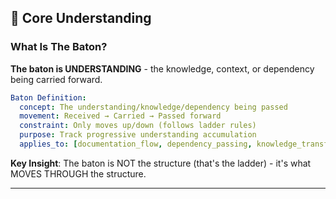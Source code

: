 ## 🧠 Core Understanding

### What Is The Baton?

**The baton is UNDERSTANDING** - the knowledge, context, or dependency being carried forward.

```yaml
Baton Definition:
  concept: The understanding/knowledge/dependency being passed
  movement: Received → Carried → Passed forward
  constraint: Only moves up/down (follows ladder rules)
  purpose: Track progressive understanding accumulation
  applies_to: [documentation_flow, dependency_passing, knowledge_transfer, context_maintenance]
```

**Key Insight**: The baton is NOT the structure (that's the ladder) - it's what MOVES THROUGH the structure.

---

